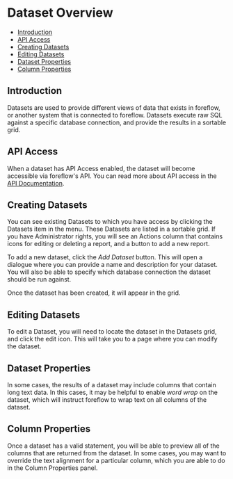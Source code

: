# Dataset Overview

-   [Introduction](#introduction)
-   [API Access](#api-access)
-   [Creating Datasets](#creating-datasets)
-   [Editing Datasets](#editing-datasets)
-   [Dataset Properties](#dataset-properties)
-   [Column Properties](#column-properties)

<a name="introduction"></a>

## Introduction

Datasets are used to provide different views of data that exists in foreflow, or another system that is connected to foreflow. Datasets execute raw SQL against a specific database connection, and provide the results in a sortable grid.

<a name="api-access"></a>

## API Access

When a dataset has API Access enabled, the dataset will become accessible via foreflow's API. You can read more about API access in the [API Documentation](/docs/{{version}}/api).

<a name="creating-datasets"></a>

## Creating Datasets

You can see existing Datasets to which you have access by clicking the Datasets item in the menu. These Datasets are listed in a sortable grid. If you have Administrator rights, you will see an Actions column that contains icons for editing or deleting a report, and a button to add a new report.

To add a new dataset, click the _Add Dataset_ button. This will open a dialogue where you can provide a name and description for your dataset. You will also be able to specify which database connection the dataset should be run against.

Once the dataset has been created, it will appear in the grid.

<a name="editing-datasets"></a>

## Editing Datasets

To edit a Dataset, you will need to locate the dataset in the Datasets grid, and click the edit icon. This will take you to a page where you can modify the dataset.

<a name="dataset-properties"></a>

## Dataset Properties

In some cases, the results of a dataset may include columns that contain long text data. In this cases, it may be helpful to enable _word wrap_ on the dataset, which will instruct foreflow to wrap text on all columns of the dataset.

<a name="column-properties"></a>

## Column Properties

Once a dataset has a valid statement, you will be able to preview all of the columns that are returned from the dataset. In some cases, you may want to override the text alignment for a particular column, which you are able to do in the Column Properties panel.
